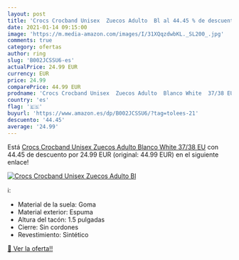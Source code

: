 ```yaml
---
layout: post
title: 'Crocs Crocband Unisex  Zuecos Adulto  Bl al 44.45 % de descuento'
date: 2021-01-14 09:15:00
image: 'https://m.media-amazon.com/images/I/31XQqzdwbKL._SL200_.jpg'
comments: true
category: ofertas
author: ring
slug: 'B002JCSSU6-es'
actualPrice: 24.99 EUR
currency: EUR
price: 24.99
comparePrice: 44.99 EUR
prodname: 'Crocs Crocband Unisex  Zuecos Adulto  Blanco White  37/38 EU'
country: 'es'
flag: '🇪🇸'
buyurl: 'https://www.amazon.es/dp/B002JCSSU6/?tag=tolees-21'
descuento: '44.45'
average: '24.99'
---
```


Está [Crocs Crocband Unisex  Zuecos Adulto  Blanco White  37/38 EU](https://www.amazon.es/dp/B002JCSSU6/?tag=tolees-21) con 44.45 de descuento por 24.99 EUR (original: 44.99 EUR) en el siguiente enlace!

[![Crocs Crocband Unisex  Zuecos Adulto  Bl](https://m.media-amazon.com/images/I/31XQqzdwbKL._SL200_.jpg)](https://www.amazon.es/dp/B002JCSSU6/?tag=tolees-21)

ℹ️:

- Material de la suela: Goma
- Material exterior: Espuma
- Altura del tacón: 1.5 pulgadas
- Cierre: Sin cordones
- Revestimiento: Sintético

[🛒 Ver la oferta!!](https://www.amazon.es/dp/B002JCSSU6/?tag=tolees-21)
